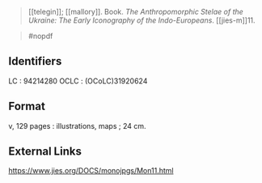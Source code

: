 > [[telegin]]; [[mallory]]. Book. *The Anthropomorphic Stelae of the Ukraine: The Early Iconography of the Indo-Europeans*. [[jies-m]]11.

> #nopdf 

## Identifiers
LC : 94214280
OCLC : (OCoLC)31920624
## Format
v, 129 pages : illustrations, maps ; 24 cm.
## External Links
https://www.jies.org/DOCS/monojpgs/Mon11.html
